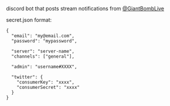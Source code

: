 discord bot that posts stream notifications from [@GiantBombLive](https://twitter.com/giantbomblive)

secret.json format:

```
{
  "email": "my@email.com",
  "password": "mypassword",

  "server": "server-name",
  "channels": ["general"],

  "admin": "username#XXXX",

  "twitter": {
    "consumerKey": "xxxx",
    "consumerSecret": "xxxx"
  }
}
```
